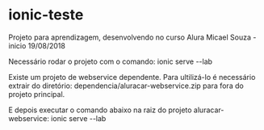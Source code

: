 # ionic-teste

Projeto para aprendizagem, desenvolvendo no curso Alura
Micael Souza - inicio 19/08/2018

Necessário rodar o projeto com o comando:
ionic serve --lab 

Existe um projeto de webservice dependente.
Para ultilizá-lo é necessário extrair do diretório: dependencia/aluracar-webservice.zip para fora do projeto principal.

E depois executar o comando abaixo na raiz do projeto aluracar-webservice:
ionic serve --lab



